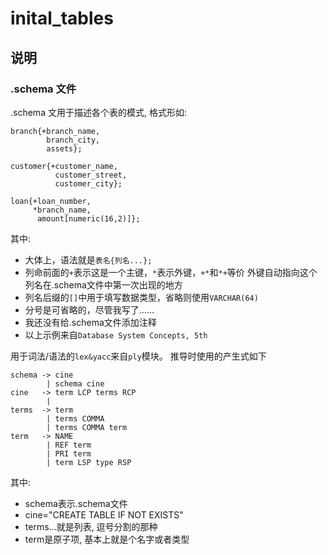 # inital_tables #

## 说明 ##

### .schema 文件 ###

.schema 文用于描述各个表的模式, 格式形如:

    branch{+branch_name,
    		branch_city,
    		assets};
    
    customer{+customer_name,
    		  customer_street,
    		  customer_city};
    
    loan{+loan_number,
    	 *branch_name,
    	  amount[numeric(16,2)]};
其中:

+ 大体上，语法就是`表名{列名...};`
+ 列命前面的`+`表示这是一个主键，`*`表示外键，`+*`和`*+`等价
外键自动指向这个列名在.schema文件中第一次出现的地方
+ 列名后缀的`[]`中用于填写数据类型，省略则使用`VARCHAR(64)`
+ 分号是可省略的，尽管我写了……
+ 我还没有给.schema文件添加注释
+ 以上示例来自`Database System Concepts, 5th`

用于词法/语法的`lex&yacc`来自`ply`模块。
推导时使用的产生式如下

	schema -> cine
	        | schema cine
	cine   -> term LCP terms RCP
	        | 
	terms  -> term
	        | terms COMMA
	        | terms COMMA term
	term   -> NAME
	        | REF term
	        | PRI term
	        | term LSP type RSP
	        
其中:

+ schema表示.schema文件
+ cine="CREATE TABLE IF NOT EXISTS"
+ terms...就是列表, 逗号分割的那种
+ term是原子项, 基本上就是个名字或者类型